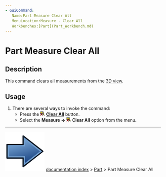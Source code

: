 ```yaml
---
- GuiCommand:
   Name:Part Measure Clear All
   MenuLocation:Measure - Clear All
   Workbenches:[Part](Part_Workbench.md)
---
```


# Part Measure Clear All

## Description

This command clears all measurements from the [3D view](3D_view.md).

## Usage

1.  There are several ways to invoke the command:
    -   Press the **<img src="images/Part_Measure_Clear_All.svg" width=16px> [Clear All](Part_Measure_Clear_All.md)** button.
    -   Select the **Measure → <img src="images/Part_Measure_Clear_All.svg" width=16px> Clear All** option from the menu.



---
![](images/Button_right.svg) [documentation index](../README.md) > [Part](Part_Workbench.md) > Part Measure Clear All
